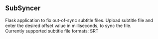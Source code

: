 ## SubSyncer  

Flask application to fix out-of-sync subtitle files. Upload subtitle file and enter the desired offset value in milliseconds, to sync the file.  
Currently supported subtitle file formats: SRT
